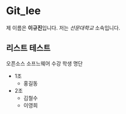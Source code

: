 # Git_lee

제 이름은 **이규진**입니다.
저는 *선문대학교* 소속입니다.

## 리스트 테스트

오픈소스 소프느웨어 수강 학생 명단
- 1조
    - 홍길동
- 2조
    - 김철수
    - 이영희

